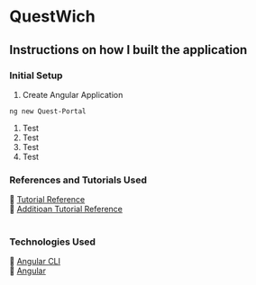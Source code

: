# QuestWich

## Instructions on how I built the application
### Initial Setup
1. Create Angular Application
```
ng new Quest-Portal
```
1. Test
1. Test
1. Test
1. Test

### References and Tutorials Used
:link: [Tutorial Reference](https://www.c-sharpcorner.com/article/angular-5-crud-opration-using-nodeexpressmongo/)<br />
:link: [Additioan Tutorial Reference](http://www.belatrixsf.com/blog/how-to-easily-build-an-angular-5-app-using-visual-studio-code/)<br />
<br />

### Technologies Used
:link: [Angular CLI](https://cli.angular.io)<br />
:link: [Angular](https://angular.io)<br />
